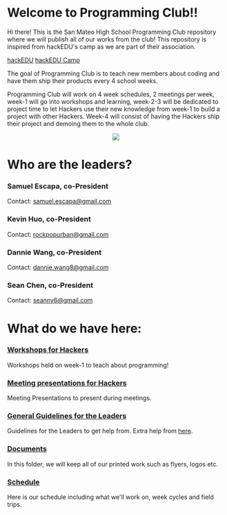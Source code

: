 # Welcome to Programming Club!!

Hi there! This is the San Mateo High School Programming Club repository where
we will publish all of our works from the club! This repository is inspired from
hackEDU's camp as we are part of their association.

[hackEDU](https://hackedu.us)
[hackEDU Camp](https://github.com/hackedu/hack-camp/tree/248ee44840753ed1892cf6e918cb21cb6db77906/cohort_4/playbook)

The goal of Programming Club is to teach new members about coding and have
them ship their products every 4 school weeks.

Programming Club will work on 4 week schedules, 2 meetings per week, week-1 will
go into workshops and learning, week-2-3 will be dedicated to project time to
let Hackers use their new knowledge from week-1 to build a project with other
Hackers. Week-4 will consist of having the Hackers ship their project and
demoing them to the whole club.

<div align="center"><img src="https://avatars3.githubusercontent.com/u/9454733?v=3&u=f69ad58af2af64608df9a2ec594a7e6ad1cdfaad&s=460"></div>

# Who are the leaders?

### Samuel Escapa, co-President

Contact: samuel.escapa@gmail.com

### Kevin Huo, co-President

Contact: rockpopurban@gmail.com

### Dannie Wang, co-President

Contact: dannie.wang8@gmail.com

### Sean Chen, co-President

Contact: seanny6@gmail.com


# What do we have here:

### [Workshops for Hackers](workshops/README.md)

Workshops held on week-1 to teach about programming!

### [Meeting presentations for Hackers](meetings/README.md)

Meeting Presentations to present during meetings.

### [General Guidelines for the Leaders](guidelines/README.md)

Guidelines for the Leaders to get help from. Extra help from [here](https://github.com/hackedu/hack-camp/blob/248ee44840753ed1892cf6e918cb21cb6db77906/cohort_4/playbook/ACTIVITIES.md).

### [Documents](documents/)

In this folder, we will keep all of our printed work such as flyers, logos etc.

### [Schedule](SCHEDULE.md)

Here is our schedule including what we'll work on, week cycles and field trips.
